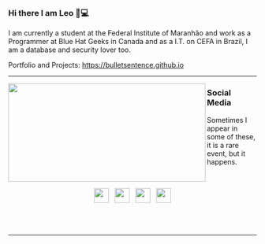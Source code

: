 ### Hi there I am Leo 👋:computer: 

I am currently a student at the Federal Institute of Maranhão and work as a Programmer at Blue Hat Geeks in Canada and as a I.T. on CEFA in Brazil, I am a database and security lover too.

Portfolio and Projects: https://bulletsentence.github.io

  ---

<div>
    <a href="https://github.com/bulletsentence?tab=repositories">
      <img align="left" src="https://github-readme-stats.vercel.app/api/top-langs/?username=bulletsentence&layout=compact" width="400" height="200"/>
    </a>
</div>

 
### Social Media

Sometimes I appear in some of these, it is a rare event, but it happens.
<p>
 </p>
 <br>

 <p align='center'>
<a href="https://bulletsentence.github.io/"><img height="30" src="https://image.flaticon.com/icons/svg/3314/3314855.svg"></a>&nbsp;&nbsp;
<a href="https://twitter.com/leoalmeidabs"><img height="30" src="https://github.com/WaylonWalker/WaylonWalker/blob/main/icon/twitter.png?raw=true"></a>&nbsp;&nbsp;
<a href="https://instagram.com/leoalmeidabs"><img height="30" src="https://user-images.githubusercontent.com/37451620/118635309-cfe24280-b7a9-11eb-89fd-55e69345e871.png?raw=true"></a>&nbsp;&nbsp;
<a href="https://www.linkedin.com/in/leonardo-almeida-de-ara%C3%BAjo-9b7576135/"><img height="30" src="https://github.com/WaylonWalker/WaylonWalker/blob/main/icon/linkedin.png?raw=true"></a>

</p>
<p></p>
<br>
<br>

 ---
